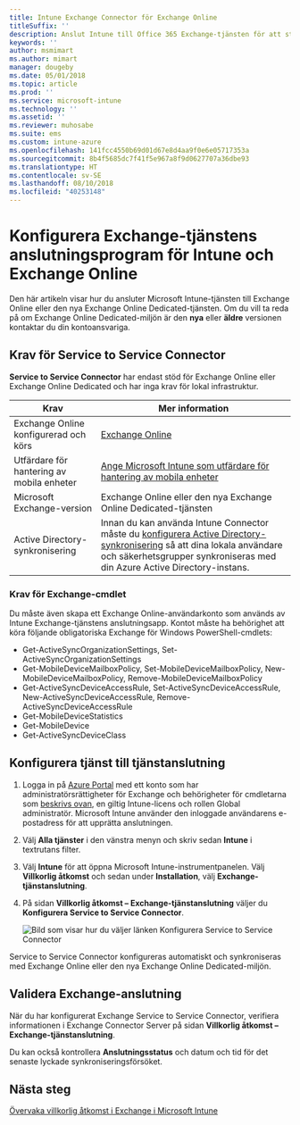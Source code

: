 ```yaml
---
title: Intune Exchange Connector för Exchange Online
titleSuffix: ''
description: Anslut Intune till Office 365 Exchange-tjänsten för att stödja Exchange ActiveSync MDM (mobil enhetshantering).
keywords: ''
author: msmimart
ms.author: mimart
manager: dougeby
ms.date: 05/01/2018
ms.topic: article
ms.prod: ''
ms.service: microsoft-intune
ms.technology: ''
ms.assetid: ''
ms.reviewer: muhosabe
ms.suite: ems
ms.custom: intune-azure
ms.openlocfilehash: 141fcc4550b69d01d67e8d4aa9f0e6e05717353a
ms.sourcegitcommit: 8b4f5685dc7f41f5e967a8f9d0627707a36dbe93
ms.translationtype: HT
ms.contentlocale: sv-SE
ms.lasthandoff: 08/10/2018
ms.locfileid: "40253148"
---
```

# <a name="configure-the-exchange-service-connector-for-intune-and-exchange-online"></a>Konfigurera Exchange-tjänstens anslutningsprogram för Intune och Exchange Online

Den här artikeln visar hur du ansluter Microsoft Intune-tjänsten till Exchange Online eller den nya Exchange Online Dedicated-tjänsten. Om du vill ta reda på om Exchange Online Dedicated-miljön är den **nya** eller **äldre** versionen kontaktar du din kontoansvariga.

## <a name="service-to-service-connector-requirements"></a>Krav för Service to Service Connector
**Service to Service Connector** har endast stöd för Exchange Online eller Exchange Online Dedicated och har inga krav för lokal infrastruktur.


|              Krav               |                                                                                                            Mer information                                                                                                            |
|----------------------------------------|----------------------------------------------------------------------------------------------------------------------------------------------------------------------------------------------------------------------------------------|
| Exchange Online konfigurerad och körs |                                                                                 [Exchange Online](https://technet.microsoft.com/library/jj200580.aspx)                                                                                 |
|   Utfärdare för hantering av mobila enheter   |                                                       [Ange Microsoft Intune som utfärdare för hantering av mobila enheter](mdm-authority-set.md)                                                       |
|       Microsoft Exchange-version       |                                                                                      Exchange Online eller den nya Exchange Online Dedicated-tjänsten                                                                                      |
|    Active Directory-synkronisering    | Innan du kan använda Intune Connector måste du [konfigurera Active Directory-synkronisering](/intune/users-add) så att dina lokala användare och säkerhetsgrupper synkroniseras med din Azure Active Directory-instans. |

### <a name="exchange-cmdlet-requirements"></a>Krav för Exchange-cmdlet

Du måste även skapa ett Exchange Online-användarkonto som används av Intune Exchange-tjänstens anslutningsapp. Kontot måste ha behörighet att köra följande obligatoriska Exchange för Windows PowerShell-cmdlets:

 - Get-ActiveSyncOrganizationSettings, Set-ActiveSyncOrganizationSettings
 - Get-MobileDeviceMailboxPolicy, Set-MobileDeviceMailboxPolicy, New-MobileDeviceMailboxPolicy, Remove-MobileDeviceMailboxPolicy
 - Get-ActiveSyncDeviceAccessRule, Set-ActiveSyncDeviceAccessRule, New-ActiveSyncDeviceAccessRule, Remove-ActiveSyncDeviceAccessRule
 - Get-MobileDeviceStatistics
 - Get-MobileDevice
 - Get-ActiveSyncDeviceClass

## <a name="set-up-the-service-to-service-connector"></a>Konfigurera tjänst till tjänstanslutning

1. Logga in på [Azure Portal](http://portal.azure.com) med ett konto som har administratörsrättigheter för Exchange och behörigheter för cmdletarna som [beskrivs ovan](#exchange-cmdlet-requirements), en giltig Intune-licens och rollen Global administratör. Microsoft Intune använder den inloggade användarens e-postadress för att upprätta anslutningen.

2. Välj **Alla tjänster** i den vänstra menyn och skriv sedan **Intune** i textrutans filter.

3. Välj **Intune** för att öppna Microsoft Intune-instrumentpanelen. Välj **Villkorlig åtkomst** och sedan under **Installation**, välj **Exchange-tjänstanslutning**.

4.  På sidan **Villkorlig åtkomst – Exchange-tjänstanslutning** väljer du **Konfigurera Service to Service Connector**. 
   
     ![Bild som visar hur du väljer länken Konfigurera Service to Service Connector](media/exchange_service_connector.png)

Service to Service Connector konfigureras automatiskt och synkroniseras med Exchange Online eller den nya Exchange Online Dedicated-miljön.

## <a name="validate-your-exchange-connection"></a>Validera Exchange-anslutning

När du har konfigurerat Exchange Service to Service Connector, verifiera informationen i Exchange Connector Server på sidan **Villkorlig åtkomst – Exchange-tjänstanslutning**.

Du kan också kontrollera **Anslutningsstatus** och datum och tid för det senaste lyckade synkroniseringsförsöket.

## <a name="next-steps"></a>Nästa steg
[Övervaka villkorlig åtkomst i Exchange i Microsoft Intune](conditional-access-exchange-monitor.md)